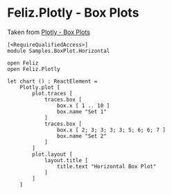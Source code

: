 # Feliz.Plotly - Box Plots

Taken from [Plotly - Box Plots](https://plot.ly/javascript/box-plots/)

```fsharp:plotly-chart-boxplot-horizontal
[<RequireQualifiedAccess>]
module Samples.BoxPlot.Horizontal

open Feliz
open Feliz.Plotly

let chart () : ReactElement =
    Plotly.plot [
        plot.traces [
            traces.box [
                box.x [ 1 .. 10 ]
                box.name "Set 1"
            ]
            traces.box [
                box.x [ 2; 3; 3; 3; 3; 5; 6; 6; 7 ]
                box.name "Set 2"
            ]
        ]
        plot.layout [
            layout.title [
                title.text "Horizontal Box Plot"
            ]
        ]
    ]

```
